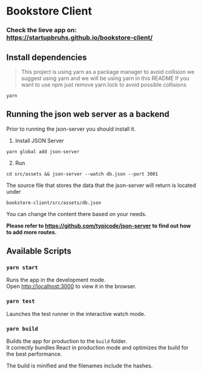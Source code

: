 # Bookstore Client

### Check the lieve app on: https://startupbruhs.github.io/bookstore-client/

## Install dependencies

> This project is using yarn as a package manager to avoid collision we suggest using yarn
> and we will be using yarn in this README
> If you want to use npm just remove yarn.lock to avoid possible collisions

    yarn

## Running the json web server as a backend

Prior to running the json-server you should install it.

1. Install JSON Server

```
yarn global add json-server
```

2. Run

```
cd src/assets && json-server --watch db.json --port 3001
```

The source file that stores the data that the json-server will return is
located under

```
bookstore-client/src/assets/db.json
```

You can change the content there based on your needs.

**Please refer to https://github.com/typicode/json-server to find out how to add more routes.**

## Available Scripts

### `yarn start`

Runs the app in the development mode.<br />
Open [http://localhost:3000](http://localhost:3000) to view it in the browser.

### `yarn test`

Launches the test runner in the interactive watch mode.<br />

### `yarn build`

Builds the app for production to the `build` folder.<br />
It correctly bundles React in production mode and optimizes the build for the best performance.

The build is minified and the filenames include the hashes.<br />
